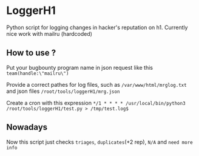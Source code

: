 # LoggerH1
Python script for logging changes in hacker's reputation on h1. Currently nice work with mailru (hardcoded)

## How to use ?

Put your bugbounty program name in json request like this `team(handle:\"mailru\")`

Provide a correct pathes for log files, such as `/var/www/html/mrglog.txt` and json files `/root/tools/loggerH1/mrg.json`

Create a cron with this expression `*/1 * * * * /usr/local/bin/python3 /root/tools/loggerH1/test.py > /tmp/test.log$`

## Nowadays

Now this script just checks `triages`, `duplicates`(+2 rep), `N/A` and `need more info`
